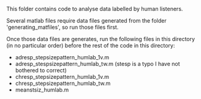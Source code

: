 This folder contains code to analyse data labelled by human listeners.

Several matlab files require data files generated from the folder 'generating_matfiles', so run those files first.

Once those data files are generates, run the following files in this directory (in no particular order) 
before the rest of the code in this directory:
- adresp_stepsizepattern_humlab_1v.m
- adresp_stespsizepattern_humlab_tw.m (stesp is a typo I have not bothered to correct)
- chresp_stepsizepattern_humlab_1v.m
- chresp_stepsizepattern_humlab_tw.m
- meanstsiz_humlab.m
